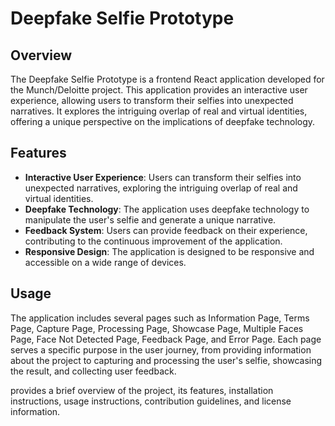 # Deepfake Selfie Prototype

## Overview

The Deepfake Selfie Prototype is a frontend React application developed for the Munch/Deloitte project. This application provides an interactive user experience, allowing users to transform their selfies into unexpected narratives. It explores the intriguing overlap of real and virtual identities, offering a unique perspective on the implications of deepfake technology.

## Features

- **Interactive User Experience**: Users can transform their selfies into unexpected narratives, exploring the intriguing overlap of real and virtual identities.
- **Deepfake Technology**: The application uses deepfake technology to manipulate the user's selfie and generate a unique narrative.
- **Feedback System**: Users can provide feedback on their experience, contributing to the continuous improvement of the application.
- **Responsive Design**: The application is designed to be responsive and accessible on a wide range of devices.

## Usage

The application includes several pages such as Information Page, Terms Page, Capture Page, Processing Page, Showcase Page, Multiple Faces Page, Face Not Detected Page, Feedback Page, and Error Page. Each page serves a specific purpose in the user journey, from providing information about the project to capturing and processing the user's selfie, showcasing the result, and collecting user feedback.

 provides a brief overview of the project, its features, installation instructions, usage instructions, contribution guidelines, and license information.